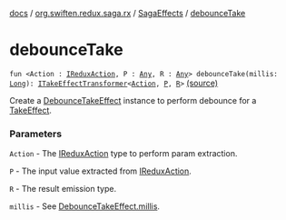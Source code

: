 [docs](../../index.md) / [org.swiften.redux.saga.rx](../index.md) / [SagaEffects](index.md) / [debounceTake](./debounce-take.md)

# debounceTake

`fun <Action : `[`IReduxAction`](../../org.swiften.redux.core/-i-redux-action.md)`, P : `[`Any`](https://kotlinlang.org/api/latest/jvm/stdlib/kotlin/-any/index.html)`, R : `[`Any`](https://kotlinlang.org/api/latest/jvm/stdlib/kotlin/-any/index.html)`> debounceTake(millis: `[`Long`](https://kotlinlang.org/api/latest/jvm/stdlib/kotlin/-long/index.html)`): `[`ITakeEffectTransformer`](../../org.swiften.redux.saga.common/-i-take-effect-transformer.md)`<`[`Action`](debounce-take.md#Action)`, `[`P`](debounce-take.md#P)`, `[`R`](debounce-take.md#R)`>` [(source)](https://github.com/protoman92/KotlinRedux/tree/master/common/common-rx-saga/src/main/kotlin/org/swiften/redux/saga/rx/SagaEffects.kt#L237)

Create a [DebounceTakeEffect](../-debounce-take-effect/index.md) instance to perform debounce for a [TakeEffect](../../org.swiften.redux.saga.common/-take-effect/index.md).

### Parameters

`Action` - The [IReduxAction](../../org.swiften.redux.core/-i-redux-action.md) type to perform param extraction.

`P` - The input value extracted from [IReduxAction](../../org.swiften.redux.core/-i-redux-action.md).

`R` - The result emission type.

`millis` - See [DebounceTakeEffect.millis](../-debounce-take-effect/millis.md).